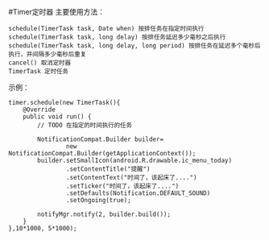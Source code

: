 #Timer定时器
主要使用方法：

	schedule(TimerTask task, Date when) 按排任务在指定时间执行
	schedule(TimerTask task, long delay) 按排任务延迟多少毫秒之后执行
	schedule(TimerTask task, long delay, long period) 按排任务在延迟多个毫秒后执行，并间隔多少毫秒后重复
	cancel() 取消定时器
	TimerTask 定时任务

示例：

    timer.schedule(new TimerTask(){
        @Override
        public void run() {
            // TODO 在指定的时间执行的任务

            NotificationCompat.Builder builder=
                    new NotificationCompat.Builder(getApplicationContext());
            builder.setSmallIcon(android.R.drawable.ic_menu_today)
                    .setContentTitle("提醒")
                    .setContentText("时间了，该起床了....")
                    .setTicker("时间了，该起床了....")
                    .setDefaults(Notification.DEFAULT_SOUND)
                    .setOngoing(true);

            notifyMgr.notify(2, builder.build());
        }
    },10*1000, 5*1000);